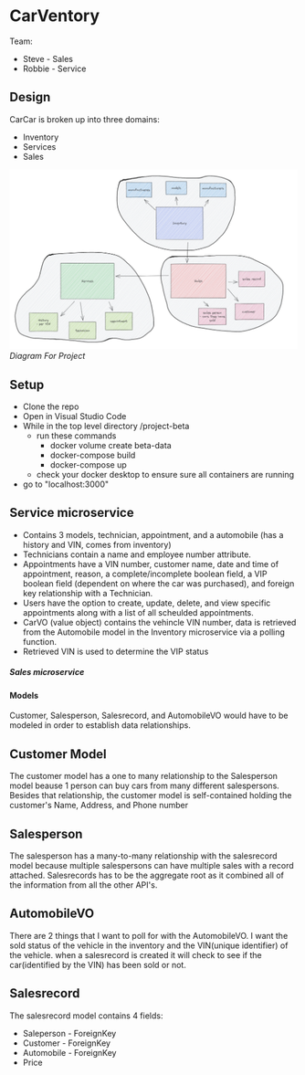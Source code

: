 # CarVentory

Team:

* Steve - Sales
* Robbie - Service
  

## Design
CarCar is broken up into three domains:

* Inventory
* Services
* Sales

![Diagram](diagram.png) *Diagram For Project*


## Setup
- Clone the repo
- Open in Visual Studio Code
- While in the top level directory /project-beta
  - run these commands
    - docker volume create beta-data
    - docker-compose build
    - docker-compose up
  - check your docker desktop to ensure sure all containers are running
- go to "localhost:3000"



## Service microservice

  - Contains 3 models, technician, appointment, and a automobile (has a history and VIN, comes from inventory)
  - Technicians contain a name and employee number attribute.
  - Appointments have a VIN number, customer name, date and time of appointment, reason, a complete/incomplete boolean field, a VIP boolean field (dependent on where the car was purchased), and foreign key relationship with a Technician.
  - Users have the option to create, update, delete, and view specific appointments along with a list of all scheulded appointments.
  - CarVO (value object) contains the vehincle VIN number, data is retrieved from the Automobile model in the Inventory microservice via a polling function.
  - Retrieved VIN is used to determine the VIP status



##### Sales microservice


#### Models
 Customer, Salesperson, Salesrecord, and AutomobileVO would have to be modeled in order to establish data relationships.

## Customer Model
  The customer model has a one to many relationship to the Salesperson model beause 1 person can buy cars from many different salespersons. Besides that relationship, the customer model is self-contained holding the customer's Name, Address, and Phone number

## Salesperson
  The salesperson has a many-to-many relationship with the salesrecord model because multiple salespersons can have multiple sales with a record attached. Salesrecords has to be the aggregate root as it combined all of the information from all the other API's. 

## AutomobileVO
  There are 2 things that I want to poll for with the AutomobileVO. I want the sold status of the vehicle in the inventory and the VIN(unique identifier) of the vehicle. when a salesrecord is created it will check to see if the car(identified by the VIN) has been sold or not.

## Salesrecord
  The salesrecord model contains 4 fields:

- Saleperson - ForeignKey
- Customer - ForeignKey
- Automobile - ForeignKey
- Price



